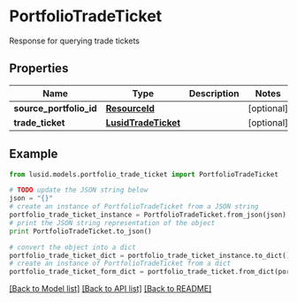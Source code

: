 # PortfolioTradeTicket

Response for querying trade tickets

## Properties
Name | Type | Description | Notes
------------ | ------------- | ------------- | -------------
**source_portfolio_id** | [**ResourceId**](ResourceId.md) |  | [optional] 
**trade_ticket** | [**LusidTradeTicket**](LusidTradeTicket.md) |  | [optional] 

## Example

```python
from lusid.models.portfolio_trade_ticket import PortfolioTradeTicket

# TODO update the JSON string below
json = "{}"
# create an instance of PortfolioTradeTicket from a JSON string
portfolio_trade_ticket_instance = PortfolioTradeTicket.from_json(json)
# print the JSON string representation of the object
print PortfolioTradeTicket.to_json()

# convert the object into a dict
portfolio_trade_ticket_dict = portfolio_trade_ticket_instance.to_dict()
# create an instance of PortfolioTradeTicket from a dict
portfolio_trade_ticket_form_dict = portfolio_trade_ticket.from_dict(portfolio_trade_ticket_dict)
```
[[Back to Model list]](../README.md#documentation-for-models) [[Back to API list]](../README.md#documentation-for-api-endpoints) [[Back to README]](../README.md)


